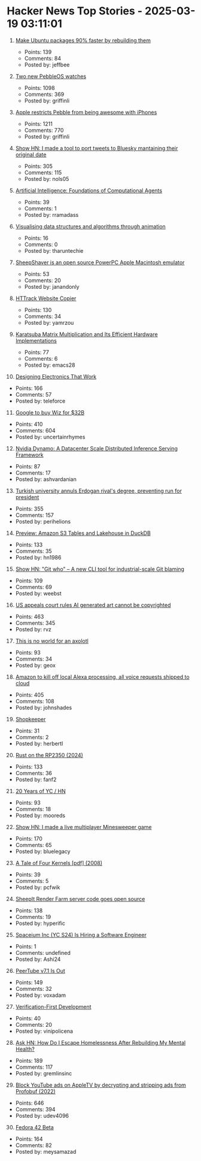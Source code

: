# Hacker News Top Stories - 2025-03-19 03:11:01

1. [Make Ubuntu packages 90% faster by rebuilding them](https://gist.github.com/jwbee/7e8b27e298de8bbbf8abfa4c232db097)
   - Points: 139
   - Comments: 84
   - Posted by: jeffbee

2. [Two new PebbleOS watches](https://ericmigi.com/blog/introducing-two-new-pebbleos-watches/)
   - Points: 1098
   - Comments: 369
   - Posted by: griffinli

3. [Apple restricts Pebble from being awesome with iPhones](https://ericmigi.com/blog/apple-restricts-pebble-from-being-awesome-with-iphones/)
   - Points: 1211
   - Comments: 770
   - Posted by: griffinli

4. [Show HN: I made a tool to port tweets to Bluesky mantaining their original date](https://bluemigrate.com)
   - Points: 305
   - Comments: 115
   - Posted by: nols05

5. [Artificial Intelligence: Foundations of Computational Agents](https://artint.info/index.html)
   - Points: 39
   - Comments: 1
   - Posted by: rramadass

6. [Visualising data structures and algorithms through animation](https://visualgo.net/en)
   - Points: 16
   - Comments: 0
   - Posted by: tharuntechie

7. [SheepShaver is an open source PowerPC Apple Macintosh emulator](https://www.emaculation.com/doku.php/sheepshaver)
   - Points: 53
   - Comments: 20
   - Posted by: janandonly

8. [HTTrack Website Copier](https://www.httrack.com/)
   - Points: 130
   - Comments: 34
   - Posted by: yamrzou

9. [Karatsuba Matrix Multiplication and Its Efficient Hardware Implementations](https://arxiv.org/abs/2501.08889)
   - Points: 77
   - Comments: 6
   - Posted by: emacs28

10. [Designing Electronics That Work](https://www.hscott.net/designing-electronics-that-work/)
   - Points: 166
   - Comments: 57
   - Posted by: teleforce

11. [Google to buy Wiz for $32B](https://www.reuters.com/technology/cybersecurity/google-agrees-buy-cybersecurity-startup-wiz-32-bln-ft-reports-2025-03-18/)
   - Points: 410
   - Comments: 604
   - Posted by: uncertainrhymes

12. [Nvidia Dynamo: A Datacenter Scale Distributed Inference Serving Framework](https://github.com/ai-dynamo/dynamo)
   - Points: 87
   - Comments: 17
   - Posted by: ashvardanian

13. [Turkish university annuls Erdogan rival's degree, preventing run for president](https://www.reuters.com/world/asia-pacific/istanbul-university-annuls-istanbul-mayor-imamoglus-diploma-over-irregularities-2025-03-18/)
   - Points: 355
   - Comments: 157
   - Posted by: perihelions

14. [Preview: Amazon S3 Tables and Lakehouse in DuckDB](https://duckdb.org/2025/03/14/preview-amazon-s3-tables.html)
   - Points: 133
   - Comments: 35
   - Posted by: hn1986

15. [Show HN: "Git who" – A new CLI tool for industrial-scale Git blaming](https://github.com/sinclairtarget/git-who)
   - Points: 109
   - Comments: 69
   - Posted by: weebst

16. [US appeals court rules AI generated art cannot be copyrighted](https://www.reuters.com/world/us/us-appeals-court-rejects-copyrights-ai-generated-art-lacking-human-creator-2025-03-18/)
   - Points: 463
   - Comments: 345
   - Posted by: rvz

17. [This is no world for an axolotl](https://english.elpais.com/eps/2025-03-15/this-is-no-world-for-an-axolotl.html)
   - Points: 93
   - Comments: 34
   - Posted by: geox

18. [Amazon to kill off local Alexa processing, all voice requests shipped to cloud](https://www.theregister.com/2025/03/17/amazon_kills_on_device_alexa/)
   - Points: 405
   - Comments: 108
   - Posted by: johnshades

19. [Shopkeeper](https://www.robinsloan.com/newsletters/shopkeeper/)
   - Points: 31
   - Comments: 2
   - Posted by: herbertl

20. [Rust on the RP2350 (2024)](https://thejpster.org.uk/blog/blog-2024-08-08/)
   - Points: 133
   - Comments: 36
   - Posted by: fanf2

21. [20 Years of YC / HN](https://vickiboykis.com/2025/03/17/20-years-of-yc/)
   - Points: 93
   - Comments: 18
   - Posted by: mooreds

22. [Show HN: I made a live multiplayer Minesweeper game](https://www.minesweeperpro.com/)
   - Points: 170
   - Comments: 65
   - Posted by: bluelegacy

23. [A Tale of Four Kernels [pdf] (2008)](https://users.csc.calpoly.edu/~djanzen/courses/509S09/papers/FourKernels.pdf)
   - Points: 39
   - Comments: 5
   - Posted by: pcfwik

24. [SheepIt Render Farm server code goes open source](https://gitlab.com/sheepitrenderfarm)
   - Points: 138
   - Comments: 19
   - Posted by: hyperific

25. [Spaceium Inc (YC S24) Is Hiring a Software Engineer](https://www.ycombinator.com/companies/spaceium-inc/jobs/XGMVnH3-software-engineer)
   - Points: 1
   - Comments: undefined
   - Posted by: Ashi24

26. [PeerTube v7.1 Is Out](https://joinpeertube.org/news/release-7.1)
   - Points: 149
   - Comments: 32
   - Posted by: voxadam

27. [Verification-First Development](https://buttondown.com/hillelwayne/archive/verification-first-development/)
   - Points: 40
   - Comments: 20
   - Posted by: vinipolicena

28. [Ask HN: How Do I Escape Homelessness After Rebuilding My Mental Health?](undefined)
   - Points: 189
   - Comments: 117
   - Posted by: gremlinsinc

29. [Block YouTube ads on AppleTV by decrypting and stripping ads from Profobuf (2022)](https://ericdraken.com/pfsense-decrypt-ad-traffic/)
   - Points: 646
   - Comments: 394
   - Posted by: udev4096

30. [Fedora 42 Beta](https://www.redhat.com/en/blog/fedora-42-beta-now-available)
   - Points: 164
   - Comments: 82
   - Posted by: meysamazad

